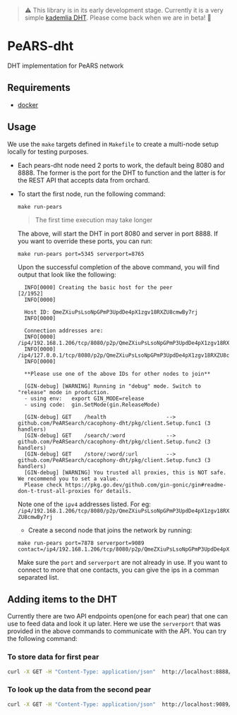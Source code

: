 
> ⚠️ This library is in its early development stage. Currently it is a very simple [kademlia DHT](https://en.wikipedia.org/wiki/Kademlia). Please come back when we are in beta! 🥹

# PeARS-dht


DHT implementation for PeARS network

## Requirements

- [docker](https://docs.docker.com/get-docker/)

## Usage

We use the `make` targets defined in `Makefile` to create a multi-node setup locally for testing purposes.

- Each pears-dht node need 2 ports to work, the default being 8080 and 8888. The
  former is the port for the DHT to function and the latter is for the REST API
  that accepts data from orchard.
- To start the first node, run the following command:

  ```
  make run-pears
  ```

  > The first time execution may take longer

  The above, will start the DHT in port 8080 and server in port 8888. If you
  want to override these ports, you can run:

  ```
  make run-pears port=5345 serverport=8765
  ```

  Upon the successful completion of the above command, you will find output that
  look like the following:

  ```
    INFO[0000] Creating the basic host for the peer                                                                                                              [2/1952]
    INFO[0000]

    Host ID: QmeZXiuPsLsoNpGPmP3UpdDe4pX1zgv18RXZU8cmwBy7rj
    INFO[0000]

    Connection addresses are:
    INFO[0000]   /ip4/192.168.1.206/tcp/8080/p2p/QmeZXiuPsLsoNpGPmP3UpdDe4pX1zgv18RXZU8cmwBy7rj
    INFO[0000]   /ip4/127.0.0.1/tcp/8080/p2p/QmeZXiuPsLsoNpGPmP3UpdDe4pX1zgv18RXZU8cmwBy7rj
    INFO[0000]

    **Please use one of the above IDs for other nodes to join**

    [GIN-debug] [WARNING] Running in "debug" mode. Switch to "release" mode in production.
    - using env:   export GIN_MODE=release
    - using code:  gin.SetMode(gin.ReleaseMode)

    [GIN-debug] GET    /health                   --> github.com/PeARSearch/cacophony-dht/pkg/client.Setup.func1 (3 handlers)
    [GIN-debug] GET    /search/:word             --> github.com/PeARSearch/cacophony-dht/pkg/client.Setup.func2 (3 handlers)
    [GIN-debug] GET    /store/:word/:url         --> github.com/PeARSearch/cacophony-dht/pkg/client.Setup.func3 (3 handlers)
    [GIN-debug] [WARNING] You trusted all proxies, this is NOT safe. We recommend you to set a value.
    Please check https://pkg.go.dev/github.com/gin-gonic/gin#readme-don-t-trust-all-proxies for details.
  ```

  Note one of the `ipv4` addresses listed. For eg: ` /ip4/192.168.1.206/tcp/8080/p2p/QmeZXiuPsLsoNpGPmP3UpdDe4pX1zgv18RXZU8cmwBy7rj`

  - Create a second node that joins the network by running:

  ```
  make run-pears port=7878 serverport=9089 contact=/ip4/192.168.1.206/tcp/8080/p2p/QmeZXiuPsLsoNpGPmP3UpdDe4pX1zgv18RXZU8cmwBy7rj
  ```

  Make sure the `port` and `serverport` are not already in use. If you want to
  connect to more that one contacts, you can give the ips in a comman separated list.

## Adding items to the DHT

Currently there are two API endpoints open(one for each pear) that one can use
to feed data and look it up later. Here we use the `serverport` that was
provided in the above commands to communicate with the API. You can try the
following command:

### To store data for first pear

```bash
curl -X GET -H "Content-Type: application/json"  http://localhost:8888/store/<datapoint>/<url>
```

### To look up the data from the second pear

```bash
curl -X GET -H "Content-Type: application/json"  http://localhost:9089/search/<datapoint>
```
